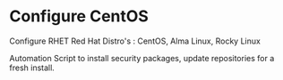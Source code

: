 # Configure CentOS
Configure RHET Red Hat Distro's : CentOS, Alma Linux, Rocky Linux

Automation Script to install security packages, update repositories for a fresh install. 
